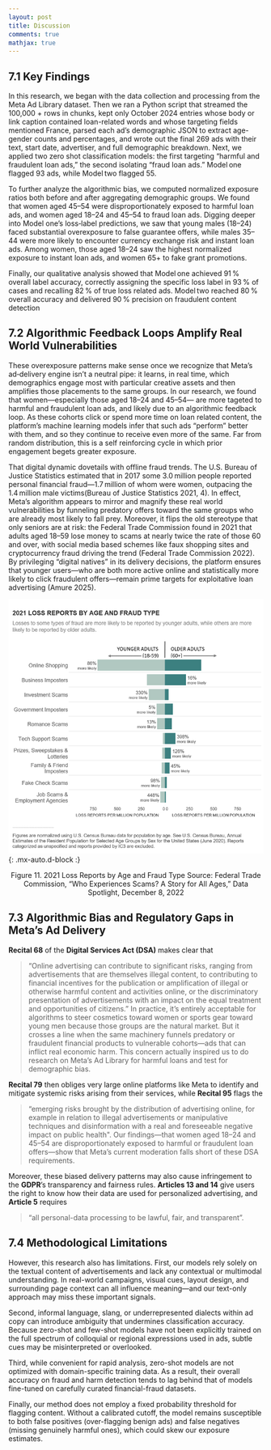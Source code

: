 ```yaml
---
layout: post
title: Discussion
comments: true
mathjax: true
---
```

## 7.1 Key Findings
In this research, we began with the data collection and processing from the Meta Ad Library dataset. Then we ran a Python script that streamed the 100,000 + rows in chunks, kept only October 2024 entries whose body or link caption contained loan-related words and whose targeting fields mentioned France, parsed each ad’s demographic JSON to extract age-gender counts and percentages, and wrote out the final 269 ads with their text, start date, advertiser, and full demographic breakdown. Next, we applied two zero shot classification models: the first targeting “harmful and fraudulent loan ads,” the second isolating “fraud loan ads.” Model one flagged 93 ads, while Model two flagged 55.

To further analyze the algorithmic bias, we computed normalized exposure ratios both before and after aggregating demographic groups. We found that women aged 45–54 were disproportionately exposed to harmful loan ads, and women aged 18–24 and 45–54 to fraud loan ads. Digging deeper into Model one’s loss‐label predictions, we saw that young males (18–24) faced substantial overexposure to false guarantee offers, while males 35–44 were more likely to encounter currency exchange risk and instant loan ads. Among women, those aged 18–24 saw the highest normalized exposure to instant loan ads, and women 65+ to fake grant promotions.

Finally, our qualitative analysis showed that Model one achieved 91 % overall label accuracy, correctly assigning the specific loss label in 93 % of cases and recalling 82 % of true loss related ads. Model two reached 80 % overall accuracy and delivered 90 % precision on fraudulent content detection

## 7.2 Algorithmic Feedback Loops Amplify Real World Vulnerabilities

These overexposure patterns make sense once we recognize that Meta’s ad‐delivery engine isn’t a neutral pipe: it learns, in real time, which demographics engage most with particular creative assets and then amplifies those placements to the same groups. In our research, we found that women—especially those aged 18–24 and 45–54—   are more tageted to harmful and fraudulent loan ads, and  likely due to an algorithmic feedback loop. As these cohorts click or spend more time on loan related content, the platform’s machine learning models infer that such ads “perform” better with them, and so they continue to receive even more of the same. Far from random distribution, this is a self reinforcing cycle in which prior engagement begets greater exposure.

That digital dynamic dovetails with offline fraud trends. The U.S. Bureau of Justice Statistics estimated that in 2017 some 3.0 million people reported personal financial fraud—1.7 million of whom were women, outpacing the 1.4 million male victims(Bureau of Justice Statistics 2021, 4). In effect, Meta’s algorithm appears to mirror and magnify these real world vulnerabilities by funneling predatory offers toward the same groups who are already most likely to fall prey. Moreover, it flips the old stereotype that only seniors are at risk: the Federal Trade Commission found in 2021 that adults aged 18–59 lose money to scams at nearly twice the rate of those 60 and over, with social media based schemes like faux shopping sites and cryptocurrency fraud driving the trend (Federal Trade Commission 2022). By privileging “digital natives” in its delivery decisions, the platform ensures that younger users—who are both more active online and statistically more likely to click fraudulent offers—remain prime targets for exploitative loan advertising (Amure 2025).

![Figure11](/assets/img/figure11.png){: .mx-auto.d-block :}
<center> Figure 11. 2021 Loss Reports by Age and Fraud Type
Source: Federal Trade Commission, “Who Experiences Scams? A Story for All Ages,” Data Spotlight, December 8, 2022 </center>

## 7.3 Algorithmic Bias and Regulatory Gaps in Meta’s Ad Delivery

**Recital 68** of the **Digital Services Act (DSA)** makes clear that 
> “Online advertising can contribute to significant risks, ranging from advertisements that are themselves illegal content, to contributing to financial incentives for the publication or amplification of illegal or otherwise harmful content and activities online, or the discriminatory presentation of advertisements with an impact on the equal treatment and opportunities of citizens.”
In practice, it’s entirely acceptable for algorithms to steer cosmetics toward women or sports gear toward young men because those groups are the natural market. But it crosses a line when the same machinery funnels predatory or fraudulent financial products to vulnerable cohorts—ads that can inflict real economic harm. This concern actually inspired us to do research on Meta’s Ad Library for harmful loans and test for demographic bias.

**Recital 79** then obliges very large online platforms like Meta to identify and mitigate systemic risks arising from their services, while **Recital 95** flags the 
> “emerging risks brought by the distribution of advertising online, for example in relation to illegal advertisements or manipulative techniques and disinformation with a real and foreseeable negative impact on public health".
Our findings—that women aged 18–24 and 45–54 are disproportionately exposed to harmful or fraudulent loan offers—show that Meta’s current moderation falls short of these DSA requirements.

Moreover, these biased delivery patterns may also cause infringement to the **GDPR**’s transparency and fairness rules. **Articles 13 and 14** give users the right to know how their data are used for personalized advertising, and **Article 5** requires 
> “all personal-data processing to be lawful, fair, and transparent”. 

## 7.4 Methodological Limitations

However, this research also has limitations. First, our models rely solely on the textual content of advertisements and lack any contextual or multimodal understanding. In real-world campaigns, visual cues, layout design, and surrounding page context can all influence meaning—and our text-only approach may miss these important signals.

Second, informal language, slang, or underrepresented dialects within ad copy can introduce ambiguity that undermines classification accuracy. Because zero-shot and few-shot models have not been explicitly trained on the full spectrum of colloquial or regional expressions used in ads, subtle cues may be misinterpreted or overlooked.

Third, while convenient for rapid analysis, zero-shot models are not optimized with domain-specific training data. As a result, their overall accuracy on fraud and harm detection tends to lag behind that of models fine-tuned on carefully curated financial-fraud datasets.

Finally, our method does not employ a fixed probability threshold for flagging content. Without a calibrated cutoff, the model remains susceptible to both false positives (over-flagging benign ads) and false negatives (missing genuinely harmful ones), which could skew our exposure estimates.

